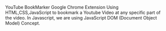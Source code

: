 YouTube BookMarker Google Chrome Extension Using HTML,CSS,JavaScript to bookmark a Youtube Video at any specific part of the video.
In Javascript, we are using JavaScript DOM (Document Object Model) Concept.
